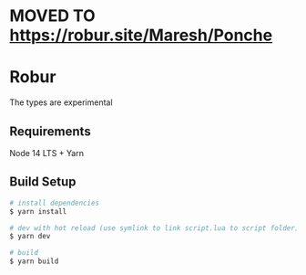 # MOVED TO https://robur.site/Maresh/Ponche

# Robur

The types are experimental

## Requirements

Node 14 LTS + Yarn

## Build Setup

```bash
# install dependencies
$ yarn install

# dev with hot reload (use symlink to link script.lua to script folder)
$ yarn dev

# build
$ yarn build
